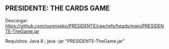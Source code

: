 PRESIDENTE: THE CARDS GAME
--

Descargar: https://github.com/ourenseko/PRESIDENTE/raw/refs/heads/main/PRESIDENTE-TheGame.jar

Requisitos: Java 8 ; java -jar "PRESIDENTE-TheGame.jar" 
